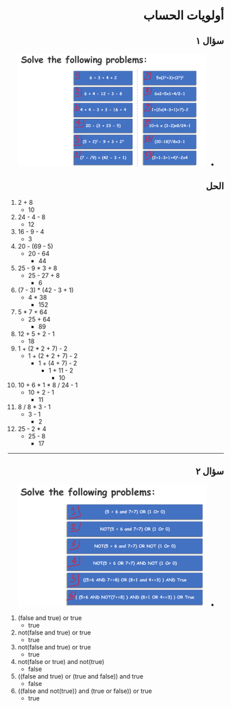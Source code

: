 <div dir="rtl">

# أولويات الحساب

## سؤال ١

- ![Homework](/resources/_16_calculations_priorities/questions/FirstQuestions.png)

## الحل

</div>

1. 2 + 8
    - 10
2. 24 - 4 - 8
    - 12
3. 16 - 9 - 4
    - 3
4. 20 - (69 - 5)
    - 20 - 64
        - 44
5. 25 - 9 * 3 + 8
    - 25 - 27 + 8
        - 6
6. (7 - 3) * (42 - 3 + 1)
    - 4 * 38
        - 152
7. 5 * 7 + 64
    - 25 + 64
        - 89
8. 12 + 5 + 2 - 1
    - 18
9. 1 + (2 * 2 + 7) - 2
    - 1 + (2 * 2 + 7) - 2
        - 1 + (4 + 7) - 2
            - 1 + 11 - 2
                - 10
10. 10 + 6 * 1 * 8 / 24 - 1
    - 10 + 2 - 1
        - 11
11. 8 / 8 * 3 - 1
    - 3 - 1
        - 2
12. 25 - 2 * 4
    - 25 - 8
        - 17

---

<div dir="rtl">

## سؤال ٢

- ![Homework](/resources/_16_calculations_priorities/questions/SecondQuestions.png)

</div>

1. (false and true) or true
    - true
2. not(false and true) or true
    - true
3. not(false and true) or true
    - true
4. not(false or true) and not(true)
    - false
5. ((false and true) or (true and false)) and true
    - false
6. ((false and not(true)) and (true or false)) or true
    - true